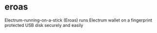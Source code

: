 # eroas
Electrum-running-on-a-stick (Eroas) runs Electrum wallet on a fingerprint protected USB disk securely and easily
